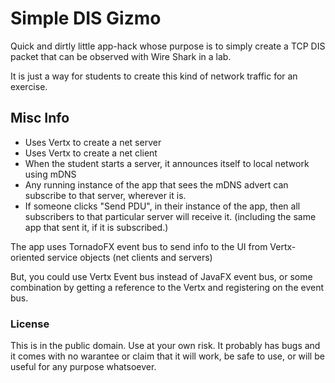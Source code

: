 # Simple DIS Gizmo

Quick and dirtly little app-hack whose purpose is to simply create
 a TCP DIS packet that can be observed with Wire Shark in a lab.

It is just a way for students to create this kind of network traffic
for an exercise.

## Misc Info

* Uses Vertx to create a net server
* Uses Vertx to create a net client
* When the student starts a server, it announces itself to local 
  network using mDNS
* Any running instance of the app that sees the mDNS advert can
  subscribe to that server, wherever it is.
* If someone clicks "Send PDU", in their instance of the app, then 
  all subscribers to that particular server will receive it. 
  (including the same app that sent it, if it is subscribed.)

The app uses TornadoFX event bus to send info to the UI from Vertx-oriented service objects (net clients and servers)

But, you could use Vertx Event bus instead of JavaFX event bus, or some combination by getting a reference to the Vertx and registering on the event bus.


### License

This is in the public domain. Use at your own risk. It probably has bugs and it comes with no warantee or claim that it will work, be safe to use, or will be useful for any purpose whatsoever.
